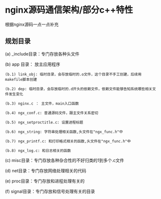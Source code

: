 # nginx源码通信架构/部分c++特性

根据nginx源码一点一点补充


## 规划目录

(a) _include目录：专门存放各种头文件

(b) app 目录： 放主应用程序

    (b.1) link_obj: 临时目录，会存放临时的.o文件，这个目录不手工创建，后续用makefile脚本创建

    (b.2) dep: 临时目录，会存放临时的.d开头的依赖文件，依赖文件能够告知系统哪些相关文件发生变化

    (b.3) nginx.c ： 主文件，main入口函数

    (b.4) ngx_conf.c: 普通源码文件，跟主文件关系密切

    (b.5) ngx_setproctitle.c: 设置进程标题

    (b.6) ngx_string: 字符串处理相关函数,头文件在"ngx_func.h"中

    (b.7) ngx_printf.c: 和打印格式相关的函数,头文件在"ngx_func.h"中

    (b.8) ngx_log.c: 和日志相关的函数

(c) misc目录：专门存放各种杂合性的不好归类的1到多个.c文件

(d) net目录：专门存放网络处理相关的代码

(e) proc目录：专门存放和进程处理有关的

(f) signal目录：专门存放和信号处理有关的目录
